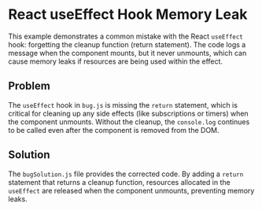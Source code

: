 # React useEffect Hook Memory Leak

This example demonstrates a common mistake with the React `useEffect` hook: forgetting the cleanup function (return statement).  The code logs a message when the component mounts, but it never unmounts, which can cause memory leaks if resources are being used within the effect.

## Problem

The `useEffect` hook in `bug.js` is missing the `return` statement, which is critical for cleaning up any side effects (like subscriptions or timers) when the component unmounts.  Without the cleanup, the `console.log` continues to be called even after the component is removed from the DOM.

## Solution

The `bugSolution.js` file provides the corrected code. By adding a `return` statement that returns a cleanup function, resources allocated in the `useEffect` are released when the component unmounts, preventing memory leaks.